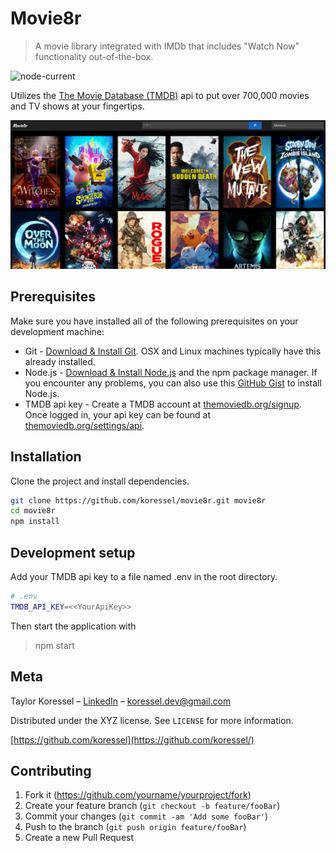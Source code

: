 # Movie8r
> A movie library integrated with IMDb that includes "Watch Now" functionality out-of-the-box.

![node-current](https://img.shields.io/node/v/parcel?style=flat-square)


Utilizes the [The Movie Database (TMDB)](https://www.themoviedb.org/?language=en-US) api to put over 700,000 movies and TV shows at your fingertips.

![](./public/img/header.png)

## Prerequisites
Make sure you have installed all of the following prerequisites on your development machine:
* Git - [Download & Install Git](https://git-scm.com/downloads). OSX and Linux machines typically have this already installed.
* Node.js - [Download & Install Node.js](https://nodejs.org/en/download/) and the npm package manager. If you encounter any problems, you can also use this [GitHub Gist](https://gist.github.com/isaacs/579814) to install Node.js.
* TMDB api key - Create a TMDB account at [themoviedb.org/signup](https://www.themoviedb.org/signup). Once logged in, your api key can be found at [themoviedb.org/settings/api](https://www.themoviedb.org/settings/api).

## Installation
Clone the project and install dependencies.

```sh
git clone https://github.com/koressel/movie8r.git movie8r
cd movie8r
npm install
```

## Development setup
Add your TMDB api key to a file named .env in the root directory.

```sh
# .env
TMDB_API_KEY=<<YourApiKey>>
```
Then start the application with 
>npm start

## Meta
Taylor Koressel – [LinkedIn](https://www.linkedin.com/in/taylorkoressel/) – koressel.dev@gmail.com

Distributed under the XYZ license. See ``LICENSE`` for more information.

[https://github.com/koressel](https://github.com/koressel/)

## Contributing
1. Fork it (<https://github.com/yourname/yourproject/fork>)
2. Create your feature branch (`git checkout -b feature/fooBar`)
3. Commit your changes (`git commit -am 'Add some fooBar'`)
4. Push to the branch (`git push origin feature/fooBar`)
5. Create a new Pull Request

<!-- Markdown link & img dfn's -->
[npm-image]: https://img.shields.io/npm/v/datadog-metrics.svg?style=flat-square
[npm-url]: https://npmjs.org/package/datadog-metrics
[npm-downloads]: https://img.shields.io/npm/dm/datadog-metrics.svg?style=flat-square
[travis-image]: https://img.shields.io/travis/koressel/node-datadog-metrics/master.svg?style=flat-square
[travis-url]: https://travis-ci.org/koressel/node-datadog-metrics
[wiki]: https://github.com/yourname/yourproject/wiki
